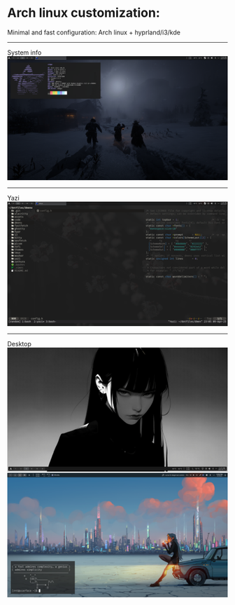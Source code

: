 # Arch linux customization:
Minimal and fast configuration: Arch linux + hyprland/i3/kde
<br>
<hr>
System info
<div style="text-align: center;">
  <img src="assets/neofetch.png" alt="neofetch" />
</div>
<hr>
Yazi
<div style="text-align: center;">
  <img src="assets/yazi.png" alt="yazishowcase" />
</div>
<hr>
Desktop
<div style="text-align: center;">
  <img src="assets/desktop.png" alt="desktop" />
</div>
<div style="text-align: center;">
  <img src="assets/simplicity.png" alt="simplicity" />
</div>